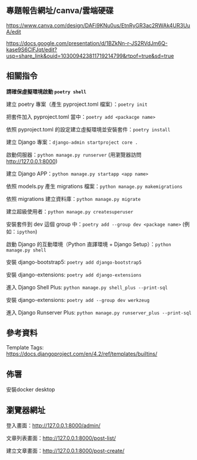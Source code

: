 ## 專題報告網址/canva/雲端硬碟

https://www.canva.com/design/DAFi9KNu0us/EtnRyGR3ac2RWAk4UR3UuA/edit

https://docs.google.com/presentation/d/1BZkNn-r-JS2RVdJm6Q-kase9S6ClFJqt/edit?usp=share_link&ouid=103009423811719214799&rtpof=true&sd=true

## 相關指令

**請確保虛擬環境啟動 `poetry shell`**

建立 poetry 專案（產生 pyproject.toml 檔案）：`poetry init`

把套件加入 pyproject.toml 當中：`poetry add <packacge name>`

依照 pyproject.toml 的設定建立虛擬環境並安裝套件：`poetry install`


建立 Django 專案：`django-admin startproject core .`

啟動伺服器：`python manage.py runserver` (用瀏覽器訪問 <http://127.0.0.1:8000>)

建立 Django APP：`python manage.py startapp <app name>`


依照 models.py 產生 migrations 檔案：`python manage.py makemigrations`

依照 migrations 建立資料庫：`python manage.py migrate`

建立超級使用者：`python manage.py createsuperuser`

安裝套件到 dev 這個 group 中：`poetry add --group dev <package name>` (例如：`ipython`)

啟動 Django 的互動環境（Python 直譯環境 + Django Setup）：`python manage.py shell`

安裝 django-bootstrap5: `poetry add django-bootstrap5`

安裝 django-extensions: `poetry add django-extensions`

進入 Django Shell Plus: `python manage.py shell_plus --print-sql`

安裝 django-extensions: `poetry add --group dev werkzeug`

進入 Django Runserver Plus: `python manage.py runserver_plus --print-sql`

## 參考資料
Template Tags: <https://docs.djangoproject.com/en/4.2/ref/templates/builtins/>

## 佈署
安裝docker desktop

## 瀏覽器網址

登入畫面：http://127.0.0.1:8000/admin/

文章列表畫面：http://127.0.0.1:8000/post-list/

建立文章畫面：http://127.0.0.1:8000/post-create/